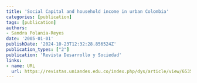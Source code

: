 ```yaml
---
title: 'Social Capital and household income in urban Colombia'
categories: [publication]
tags: [publication]
authors:
- Sandra Polania-Reyes
date: '2005-01-01'
publishDate: '2024-10-23T12:32:28.856524Z'
publication_types: ["2"]
publication: 'Revista Desarrollo y Sociedad'
links:
- name: URL
  url: https://revistas.uniandes.edu.co/index.php/dys/article/view/6535/6717
---
```

